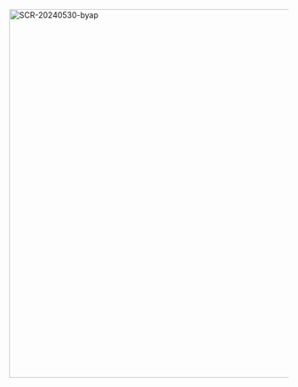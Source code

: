 <img width="663" alt="SCR-20240530-byap" src="https://github.com/suzukidog/custom-theme/assets/54813237/71698703-8a56-4954-8117-b8f9cfe67f1d">
